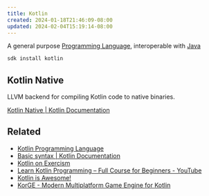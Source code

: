```yaml
---
title: Kotlin
created: 2024-01-18T21:46:09-08:00
updated: 2024-02-04T15:19:14-08:00
---
```


A general purpose [Programming Language](Programming%20Language.md), interoperable with [Java](Java.md)

````sh
sdk install kotlin
````

## Kotlin Native

LLVM backend for compiling Kotlin code to native binaries.

[Kotlin Native | Kotlin Documentation](https://kotlinlang.org/docs/native-overview.html)

## Related

* [Kotlin Programming Language](https://kotlinlang.org)
* [Basic syntax | Kotlin Documentation](https://kotlinlang.org/docs/basic-syntax.html)
* [Kotlin on Exercism](https://exercism.org/tracks/kotlin)
* [Learn Kotlin Programming – Full Course for Beginners - YouTube](https://www.youtube.com/watch?v=EExSSotojVI)
* [Kotlin is Awesome!](https://kotlin.link)
* [KorGE - Modern Multiplatform Game Engine for Kotlin](https://korge.org)
